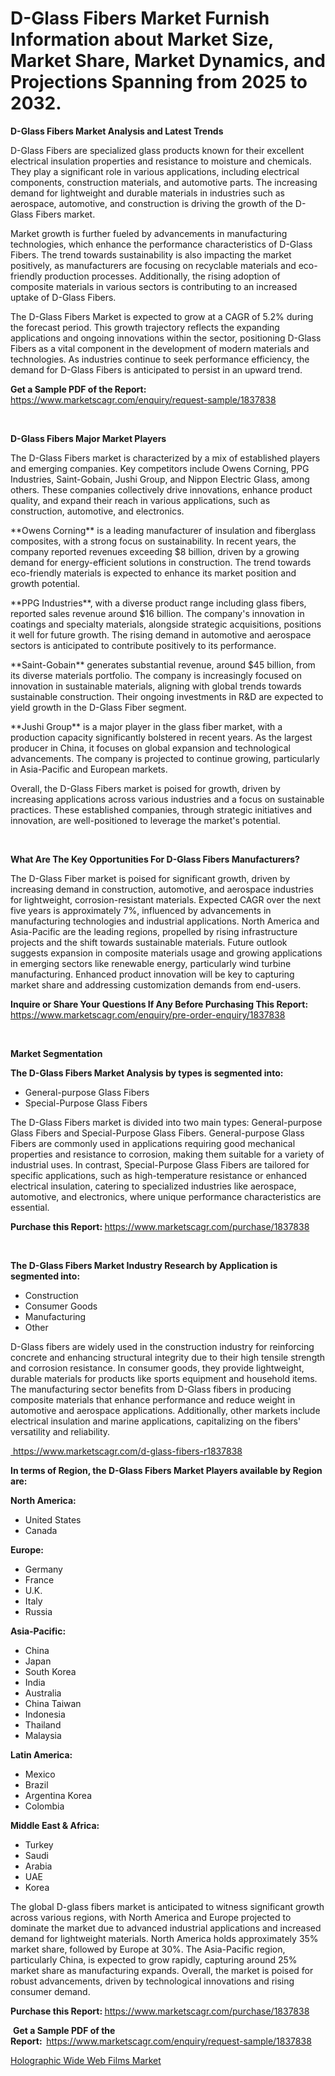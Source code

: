 <p><h1>D-Glass Fibers Market Furnish Information about Market Size, Market Share, Market Dynamics, and Projections Spanning from 2025 to 2032.</h1></p><p><strong>D-Glass Fibers Market Analysis and Latest Trends</strong></p>
<p><p>D-Glass Fibers are specialized glass products known for their excellent electrical insulation properties and resistance to moisture and chemicals. They play a significant role in various applications, including electrical components, construction materials, and automotive parts. The increasing demand for lightweight and durable materials in industries such as aerospace, automotive, and construction is driving the growth of the D-Glass Fibers market.</p><p>Market growth is further fueled by advancements in manufacturing technologies, which enhance the performance characteristics of D-Glass Fibers. The trend towards sustainability is also impacting the market positively, as manufacturers are focusing on recyclable materials and eco-friendly production processes. Additionally, the rising adoption of composite materials in various sectors is contributing to an increased uptake of D-Glass Fibers.</p><p>The D-Glass Fibers Market is expected to grow at a CAGR of 5.2% during the forecast period. This growth trajectory reflects the expanding applications and ongoing innovations within the sector, positioning D-Glass Fibers as a vital component in the development of modern materials and technologies. As industries continue to seek performance efficiency, the demand for D-Glass Fibers is anticipated to persist in an upward trend.</p></p>
<p><strong>Get a Sample PDF of the Report:&nbsp;</strong> <a href="https://www.marketscagr.com/enquiry/request-sample/1837838?utm_campaign=3001&utm_medium=2&utm_source=Github&utm_content=ia&utm_term=03042025&utm_id=d-glass-fibers">https://www.marketscagr.com/enquiry/request-sample/1837838</a></p>
<p>&nbsp;</p>
<p><strong>D-Glass Fibers Major Market Players</strong></p>
<p><p>The D-Glass Fibers market is characterized by a mix of established players and emerging companies. Key competitors include Owens Corning, PPG Industries, Saint-Gobain, Jushi Group, and Nippon Electric Glass, among others. These companies collectively drive innovations, enhance product quality, and expand their reach in various applications, such as construction, automotive, and electronics.</p><p>**Owens Corning** is a leading manufacturer of insulation and fiberglass composites, with a strong focus on sustainability. In recent years, the company reported revenues exceeding $8 billion, driven by a growing demand for energy-efficient solutions in construction. The trend towards eco-friendly materials is expected to enhance its market position and growth potential.</p><p>**PPG Industries**, with a diverse product range including glass fibers, reported sales revenue around $16 billion. The company's innovation in coatings and specialty materials, alongside strategic acquisitions, positions it well for future growth. The rising demand in automotive and aerospace sectors is anticipated to contribute positively to its performance.</p><p>**Saint-Gobain** generates substantial revenue, around $45 billion, from its diverse materials portfolio. The company is increasingly focused on innovation in sustainable materials, aligning with global trends towards sustainable construction. Their ongoing investments in R&D are expected to yield growth in the D-Glass Fiber segment.</p><p>**Jushi Group** is a major player in the glass fiber market, with a production capacity significantly bolstered in recent years. As the largest producer in China, it focuses on global expansion and technological advancements. The company is projected to continue growing, particularly in Asia-Pacific and European markets.</p><p>Overall, the D-Glass Fibers market is poised for growth, driven by increasing applications across various industries and a focus on sustainable practices. These established companies, through strategic initiatives and innovation, are well-positioned to leverage the market's potential.</p></p>
<p>&nbsp;</p>
<p><strong>What Are The Key Opportunities For D-Glass Fibers Manufacturers?</strong></p>
<p><p>The D-Glass Fiber market is poised for significant growth, driven by increasing demand in construction, automotive, and aerospace industries for lightweight, corrosion-resistant materials. Expected CAGR over the next five years is approximately 7%, influenced by advancements in manufacturing technologies and industrial applications. North America and Asia-Pacific are the leading regions, propelled by rising infrastructure projects and the shift towards sustainable materials. Future outlook suggests expansion in composite materials usage and growing applications in emerging sectors like renewable energy, particularly wind turbine manufacturing. Enhanced product innovation will be key to capturing market share and addressing customization demands from end-users.</p></p>
<p><strong>Inquire or Share Your Questions If Any Before Purchasing This Report:</strong> <a href="https://www.marketscagr.com/enquiry/pre-order-enquiry/1837838?utm_campaign=3001&utm_medium=2&utm_source=Github&utm_content=ia&utm_term=03042025&utm_id=d-glass-fibers">https://www.marketscagr.com/enquiry/pre-order-enquiry/1837838</a></p>
<p>&nbsp;</p>
<p><strong>Market Segmentation</strong></p>
<p><strong>The D-Glass Fibers Market Analysis by types is segmented into:</strong></p>
<p><ul><li>General-purpose Glass Fibers</li><li>Special-Purpose Glass Fibers</li></ul></p>
<p><p>The D-Glass Fibers market is divided into two main types: General-purpose Glass Fibers and Special-Purpose Glass Fibers. General-purpose Glass Fibers are commonly used in applications requiring good mechanical properties and resistance to corrosion, making them suitable for a variety of industrial uses. In contrast, Special-Purpose Glass Fibers are tailored for specific applications, such as high-temperature resistance or enhanced electrical insulation, catering to specialized industries like aerospace, automotive, and electronics, where unique performance characteristics are essential.</p></p>
<p><strong>Purchase this Report:&nbsp;</strong><a href="https://www.marketscagr.com/purchase/1837838?utm_campaign=3001&utm_medium=2&utm_source=Github&utm_content=ia&utm_term=03042025&utm_id=d-glass-fibers">https://www.marketscagr.com/purchase/1837838</a></p>
<p>&nbsp;</p>
<p><strong>The D-Glass Fibers Market Industry Research by Application is segmented into:</strong></p>
<p><ul><li>Construction</li><li>Consumer Goods</li><li>Manufacturing</li><li>Other</li></ul></p>
<p><p>D-Glass fibers are widely used in the construction industry for reinforcing concrete and enhancing structural integrity due to their high tensile strength and corrosion resistance. In consumer goods, they provide lightweight, durable materials for products like sports equipment and household items. The manufacturing sector benefits from D-Glass fibers in producing composite materials that enhance performance and reduce weight in automotive and aerospace applications. Additionally, other markets include electrical insulation and marine applications, capitalizing on the fibers' versatility and reliability.</p></p>
<p><a href="https://www.marketscagr.com/d-glass-fibers-r1837838?utm_campaign=3001&utm_medium=2&utm_source=Github&utm_content=ia&utm_term=03042025&utm_id=d-glass-fibers">&nbsp;https://www.marketscagr.com/d-glass-fibers-r1837838</a></p>
<p><strong>In terms of Region, the D-Glass Fibers Market Players available by Region are:</strong></p>
<p>
    <p> <strong> North America: </strong>
        <ul>
            <li>United States</li>
            <li>Canada</li>
        </ul>
        </p> 
    <p> <strong> Europe: </strong>
        <ul>
            <li>Germany</li>
            <li>France</li>
            <li>U.K.</li>
            <li>Italy</li>
            <li>Russia</li>
        </ul>
        </p> 
    <p> <strong> Asia-Pacific: </strong>
        <ul>
            <li>China</li>
            <li>Japan</li>
            <li>South Korea</li>
            <li>India</li>
            <li>Australia</li>
            <li>China Taiwan</li>
            <li>Indonesia</li>
            <li>Thailand</li>
            <li>Malaysia</li>
        </ul>
        </p> 
    <p> <strong> Latin America: </strong>
        <ul>
            <li>Mexico</li>
            <li>Brazil</li>
            <li>Argentina Korea</li>
            <li>Colombia</li>
        </ul>
        </p> 
    <p> <strong> Middle East & Africa: </strong>
        <ul>
            <li>Turkey</li>
            <li>Saudi</li>
            <li>Arabia</li>
            <li>UAE</li>
            <li>Korea</li>
        </ul>
    </p>
    </p>
<p><p>The global D-glass fibers market is anticipated to witness significant growth across various regions, with North America and Europe projected to dominate the market due to advanced industrial applications and increased demand for lightweight materials. North America holds approximately 35% market share, followed by Europe at 30%. The Asia-Pacific region, particularly China, is expected to grow rapidly, capturing around 25% market share as manufacturing expands. Overall, the market is poised for robust advancements, driven by technological innovations and rising consumer demand.</p></p>
<p><strong>Purchase this Report: </strong><a href="https://www.marketscagr.com/purchase/1837838?utm_campaign=3001&utm_medium=2&utm_source=Github&utm_content=ia&utm_term=03042025&utm_id=d-glass-fibers">https://www.marketscagr.com/purchase/1837838</a></p>
<p>&nbsp;<strong>Get a Sample PDF of the Report:&nbsp;&nbsp;</strong><a href="https://www.marketscagr.com/enquiry/request-sample/1837838?utm_campaign=3001&utm_medium=2&utm_source=Github&utm_content=ia&utm_term=03042025&utm_id=d-glass-fibers">https://www.marketscagr.com/enquiry/request-sample/1837838</a></p>
<p><strong></strong></p>
<p><p><a href="https://github.com/tszkintruca/Market-Research-Report-List-1/blob/main/holographic-wide-web-films-market.md?utm_campaign=3001&utm_medium=2&utm_source=Github&utm_content=ia&utm_term=03042025&utm_id=d-glass-fibers">Holographic Wide Web Films Market</a></p></p>